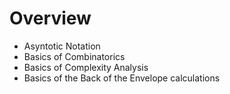 # Overview

- Asyntotic Notation
- Basics of Combinatorics
- Basics of Complexity Analysis
- Basics of the Back of the Envelope calculations